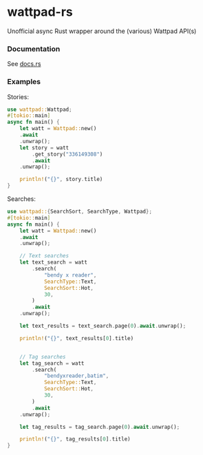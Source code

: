 # wattpad-rs
Unofficial async Rust wrapper around the (various) Wattpad API(s)

### Documentation
See [docs.rs](https://docs.rs/wattpad)

### Examples
Stories:
```rust
use wattpad::Wattpad;
#[tokio::main]
async fn main() {
    let watt = Wattpad::new()
    .await
    .unwrap();
    let story = watt
        .get_story("336149308")
        .await
    .unwrap();

    println!("{}", story.title)
}
```
Searches:
```rust
use wattpad::{SearchSort, SearchType, Wattpad};
#[tokio::main]
async fn main() {
    let watt = Wattpad::new()
    .await
    .unwrap();

    // Text searches
    let text_search = watt
        .search(
            "bendy x reader",
            SearchType::Text,
            SearchSort::Hot,
            30,
        )
        .await
    .unwrap();

    let text_results = text_search.page(0).await.unwrap();

    println!("{}", text_results[0].title)


    // Tag searches
    let tag_search = watt
        .search(
            "bendyxreader,batim",
            SearchType::Text,
            SearchSort::Hot,
            30,
        )
        .await
    .unwrap();

    let tag_results = tag_search.page(0).await.unwrap();

    println!("{}", tag_results[0].title)
}
```